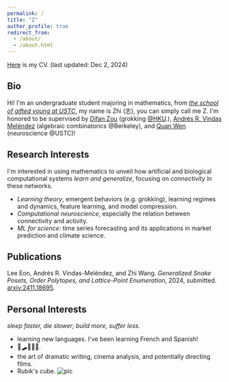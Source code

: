 ```yaml
---
permalink: /
title: "Z"
author_profile: true
redirect_from: 
  - /about/
  - /about.html
---
```


[Here](http://Zhi0467.github.io/files/CV.pdf) is my CV. (last updated: Dec 2, 2024)

Bio
------
Hi! I'm an undergraduate student majoring in mathematics, from [*the school of gifted young at USTC*](http://en.scgy.ustc.edu.cn), my name is Zhi (志), you can simply call me Z. I'm honored to be supervised by [Difan Zou](https://difanzou.github.io) (grokking [@HKU](http://Zhi0467.github.io/files/hku_cer.pdf).), [Andrés R. Vindas Meléndez](https://math.hmc.edu/arvm/) (algebraic combinatorics @Berkeley), and [Quan Wen](http://www.wenlab.org) (neuroscience @USTC)!



Research Interests
------
I'm interested in using mathematics to unveil how artificial and biological computational systems *learn and generalize*, focusing on *connectivity* in these networks.
- *Learning theory*, emergent behaviors (e.g. grokking), learning regimes and dynamics, feature learning, and model compression.
- *Computational neuroscience*, especially the relation between connectivity and activity.
- *ML for science*: time series forecasting and its applications in market prediction and climate science.

Publications
------
Lee Eon, Andrés R. Vindas-Meléndez, and Zhi Wang. *Generalized Snake Posets, Order Polytopes, and Lattice-Point Enumeration*, 2024, submitted. [arxiv:2411.18695](https://arxiv.org/abs/2411.18695). 

Personal Interests
------
*sleep faster, die slower; build more, suffer less.*
- learning new languages. I've been learning French and Spanish! 
- 🏀🛹🏄🏼🥊.
- the art of dramatic writing, cinema analysis, and potentially directing films.
- Rubik's cube.
![pic](http://Zhi0467.github.io/files/cubing.jpg)
